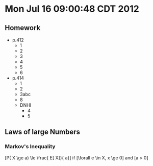 # Mon Jul 16 09:00:48 CDT 2012

## Homework
* p.412
  * 1
  * 2
  * 3
  * 4
  * 5
  * 6
* p.414
  * 1
  * 2
  * 3abc
  * 8
  * DNHI
      * 4
      * 5


## Laws of large Numbers

### Markov's Inequality
\[P( X \ge a) \le \frac{ E[ X]}{ a}\]
if \[\forall e \in X, x \ge 0\] and \[a > 0\]